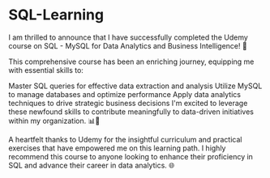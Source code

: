 # SQL-Learning
I am thrilled to announce that I have successfully completed the Udemy course on SQL - MySQL for Data Analytics and Business Intelligence! 🚀

This comprehensive course has been an enriching journey, equipping me with essential skills to:

Master SQL queries for effective data extraction and analysis
Utilize MySQL to manage databases and optimize performance
Apply data analytics techniques to drive strategic business decisions
I'm excited to leverage these newfound skills to contribute meaningfully to data-driven initiatives within my organization. 📊💼

A heartfelt thanks to Udemy for the insightful curriculum and practical exercises that have empowered me on this learning path. I highly recommend this course to anyone looking to enhance their proficiency in SQL and advance their career in data analytics. 🌐
